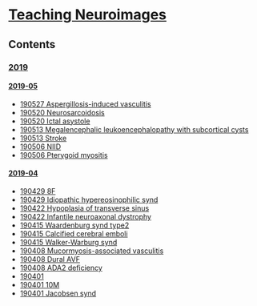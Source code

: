 <!--
Filename: 	note.md
Project: 	/Users/shume/Developer/physician/Neurol/TNI
Author: 	shumez <https://github.com/shumez>
Created: 	2019-04-04 11:26:6
Modified: 	2019-06-07 14:42:29
-----
Copyright (c) 2019 shumez
-->

# [Teaching Neuroimages][TNI]

## Contents

### [2019]

#### [2019-05]

<!-- * [19 ](2019--_.md) -->
* [190527 Aspergillosis-induced vasculitis](2019-05-27_56M.md)
* [190520 Neurosarcoidosis](2019-05-20_45M.md)
* [190520 Ictal asystole](2019-05-20_43M.md)
* [190513 Megalencephalic leukoencephalopathy with subcortical cysts](2019-05-13_01M.md)
* [190513 Stroke](2019-05-13_73M.md)
* [190506 NIID](2019-05-06_66F.md)
* [190506 Pterygoid myositis](2019-05-06_51F.md)

#### [2019-04]
* [190429 8F](2019-04-29_08F.md)
* [190429 Idiopathic hypereosinophilic synd](2019-04-29_56F.md)
* [190422 Hypoplasia of transverse sinus](2019-04-22_23F.md)
* [190422 Infantile neuroaxonal dystrophy](2019-04-22_02M.md)
* [190415 Waardenburg synd type2](2019-04-15_05M.md)
* [190415 Calcified cerebral emboli](2019-04-15_75F.md)
* [190415 Walker-Warburg synd](2019-04-15_25F.md)
* [190408 Mucormyosis-associated vasculitis](2019-04-08_54F.md)
* [190408 Dural AVF](2019-04-08_39M.md)
* [190408 ADA2 deficiency](2019-04-08_14M.md)
* [190401 ](2019-04-01.md)
* [190401 10M](2019-04-01_10M.md)
* [190401 Jacobsen synd](Neurol/TNI/2019-04-01_08mM.md)


##
<!-- toc -->
[2019]: #contents
[2019-05]: #contents
[2019-04]: #contents

<!-- ref -->
[TNI]: https://www.neurology.org/search/jcode%3Aneurology%7C%7Cneurclinpract%7C%7Cnng%7C%7Cnnn%20sort%3Apublication-date%20toc_section%3AResident%20and%20Fellow%20Section%7C%7C%20Resident%20%26%20Fellow%20Section?see_more_page=1&see_more_page_title=


<!-- <style type="text/css">
	img{width: 50%; float: right;}
</style> -->